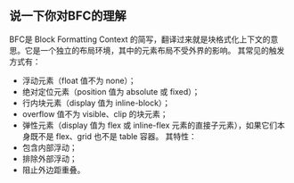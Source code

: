 ## 说一下你对BFC的理解

BFC是 Block Formatting Context 的简写，翻译过来就是块格式化上下文的意思。它是一个独立的布局环境，其中的元素布局不受外界的影响。
其常见的触发方式有：
- 浮动元素（float 值不为 none）；
- 绝对定位元素（position 值为 absolute 或 fixed）；
- 行内块元素（display 值为 inline-block）；
- overflow 值不为 visible、clip 的块元素；
- 弹性元素（display 值为 flex 或 inline-flex 元素的直接子元素），如果它们本身既不是 flex、grid 也不是 table 容器。
其特性：
- 包含内部浮动；
- 排除外部浮动；
- 阻止外边距重叠。
